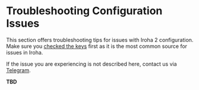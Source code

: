 # Troubleshooting Configuration Issues

This section offers troubleshooting tips for issues with Iroha 2
configuration. Make sure you
[checked the keys](./overview.md#check-the-keys) first as it is the most
common source for issues in Iroha.

If the issue you are experiencing is not described here, contact us via
[Telegram](https://t.me/hyperledgeriroha).

<!-- TODO: add -->

**TBD**
